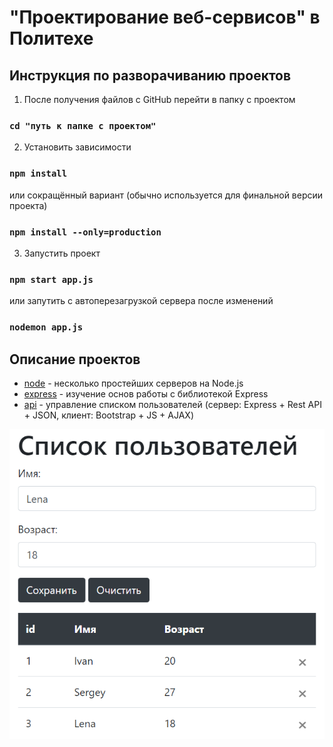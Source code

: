 # "Проектирование веб-сервисов" в Политехе

Инструкция по разворачиванию проектов
-----

1. После получения файлов с GitHub перейти в папку с проектом
### `cd "путь к папке с проектом"`
2. Установить зависимости
### `npm install`
или сокращённый вариант (обычно используется для финальной версии проекта)
### `npm install --only=production`
3. Запустить проект
### `npm start app.js`
или запутить с автоперезагрузкой сервера после изменений
### `nodemon app.js`

Описание проектов
-----

- [node](https://github.com/itlavs/polytech_node/tree/master/node) - несколько простейших серверов на Node.js
- [express](https://github.com/itlavs/polytech_node/tree/master/express) - изучение основ работы с библиотекой Express
- [api](https://github.com/itlavs/polytech_node/tree/master/api) - управление списком пользователей (сервер: Express + Rest API + JSON, клиент: Bootstrap + JS + AJAX)
<img src="https://github.com/itlavs/polytech_node/blob/master/api/screenshot.png" alt="Управление списком пользователей">
